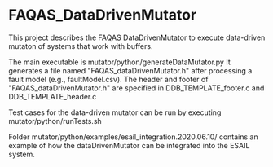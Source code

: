 # FAQAS_DataDrivenMutator

This project describes the FAQAS DataDrivenMutator to execute data-driven mutaton of systems that work with buffers.

The main executable is mutator/python/generateDataMutator.py
It generates a file named "FAQAS_dataDrivenMutator.h" after processing a fault model (e.g., faultModel.csv).
The header and footer of "FAQAS_dataDrivenMutator.h" are specified in DDB_TEMPLATE_footer.c and DDB_TEMPLATE_header.c

Test cases for the data-driven mutator can be run by executing mutator/python/runTests.sh

Folder mutator/python/examples/esail_integration.2020.06.10/ contains an example of how the dataDrivenMutator can be integrated into the ESAIL system.

